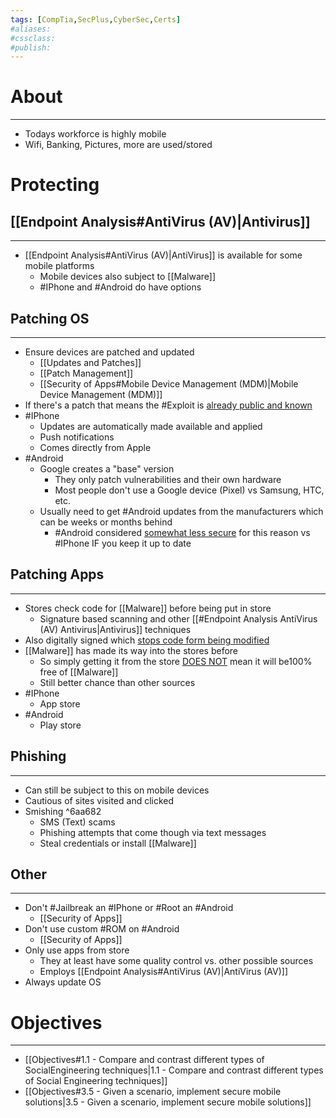 ```yaml
---
tags: [CompTia,SecPlus,CyberSec,Certs]
#aliases:
#cssclass:
#publish:
---
```


# About
---
- Todays workforce is highly mobile
- Wifi, Banking, Pictures, more are used/stored

# Protecting

## [[Endpoint Analysis#AntiVirus (AV)|Antivirus]]
---
- [[Endpoint Analysis#AntiVirus (AV)|AntiVirus]] is available for some mobile platforms
	- Mobile devices also subject to [[Malware]]
	- #IPhone and #Android do have options

## Patching OS
---
- Ensure devices are patched and updated
	- [[Updates and Patches]]
	- [[Patch Management]]
	- [[Security of Apps#Mobile Device Management (MDM)|Mobile Device Management (MDM)]]
- If there's a patch that means the #Exploit  is <u>already public and known</u>
- #IPhone
	- Updates are automatically made available and applied
	- Push notifications
	- Comes directly from Apple
- #Android
	- Google creates a "base" version
		- They only patch vulnerabilities and their own hardware
		- Most people don't use a Google device (Pixel) vs Samsung, HTC, etc.
	- Usually need to get #Android updates from the manufacturers which can be weeks or months behind
		-  #Android  considered <u>somewhat less secure</u> for this reason vs #IPhone  IF you keep it up to date

## Patching Apps
---
- Stores check code for [[Malware]] before being put in store
	- Signature based scanning and other [[#Endpoint Analysis AntiVirus (AV) Antivirus|Antivirus]] techniques
- Also digitally signed which <u>stops code form being modified</u>
- [[Malware]] has made its way into the stores before
	- So simply getting it from the store <u>DOES NOT</u> mean it will be100% free of [[Malware]]
	- Still better chance than other sources
- #IPhone
	- App store
- #Android
	- Play store

## Phishing
---
- Can still be subject to this on mobile devices
- Cautious of sites visited and clicked
- Smishing ^6aa682
	- SMS (Text) scams
	- Phishing attempts that come though via text messages
	- Steal credentials or install [[Malware]]

## Other
---
- Don't #Jailbreak an #IPhone  or #Root an #Android
	- [[Security of Apps]]
- Don't use custom #ROM on #Android
	- [[Security of Apps]]
- Only use apps from store
	- They at least have some quality control vs. other possible sources
	- Employs [[Endpoint Analysis#AntiVirus (AV)|AntiVirus (AV)]]
- Always update OS

# Objectives
---
- [[Objectives#1.1 - Compare and contrast different types of SocialEngineering techniques|1.1 - Compare and contrast different types of Social Engineering techniques]]
- [[Objectives#3.5 - Given a scenario, implement secure mobile solutions|3.5 - Given a scenario, implement secure mobile solutions]]